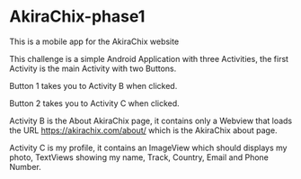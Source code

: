 # AkiraChix-phase1
This is a mobile app for the AkiraChix website

This challenge is a simple Android Application with three Activities, the first Activity is the main Activity with two Buttons.

Button 1 takes you to Activity B when clicked.

Button 2 takes you to Activity C when clicked.

Activity B is the About AkiraChix page, it contains only a Webview that loads the URL https://akirachix.com/about/ which is the AkiraChix about page.

Activity C is my profile, it contains an ImageView which should displays my photo,
TextViews showing my name, Track, Country, Email and Phone Number.
